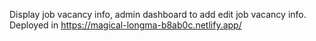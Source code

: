 Display job vacancy info, admin dashboard to add edit job vacancy info.
Deployed in https://magical-longma-b8ab0c.netlify.app/

